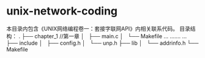 # unix-network-coding
本目录内包含《UNIX网络编程卷一：套接字联网API》内相关联系代码。
目录结构：
.
├── chapter_1               //第一章
│   ├── main.c
│   └── Makefile
...
.......
...
├── include
│   ├── config.h
│   └── unp.h
├── lib
│   └── addrinfo.h
└── Makefile
